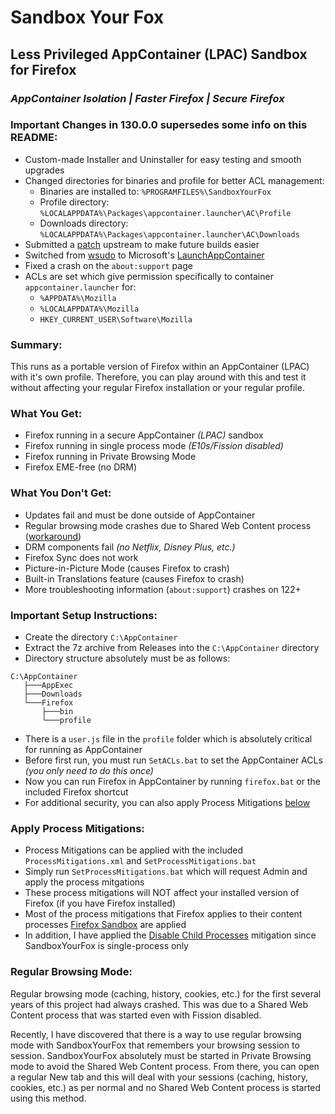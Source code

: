 # Sandbox Your Fox
## Less Privileged AppContainer (LPAC) Sandbox for Firefox
### _AppContainer Isolation | Faster Firefox | Secure Firefox_

### Important Changes in 130.0.0 supersedes some info on this README:

- Custom-made Installer and Uninstaller for easy testing and smooth upgrades
- Changed directories for binaries and profile for better ACL management:
  - Binaries are installed to: `%PROGRAMFILES%\SandboxYourFox`
  - Profile directory: `%LOCALAPPDATA%\Packages\appcontainer.launcher\AC\Profile`
  - Downloads directory: `%LOCALAPPDATA%\Packages\appcontainer.launcher\AC\Downloads`
- Submitted a [patch](https://phabricator.services.mozilla.com/D218999) upstream to make future builds easier
- Switched from [wsudo](https://github.com/M2Team/Privexec/tree/master/wsudo) to Microsoft's [LaunchAppContainer](https://github.com/microsoft/SandboxSecurityTools)
- Fixed a crash on the `about:support` page
- ACLs are set which give permission specifically to container `appcontainer.launcher` for:
  - `%APPDATA%\Mozilla`
  - `%LOCALAPPDATA%\Mozilla`
  - `HKEY_CURRENT_USER\Software\Mozilla`

### Summary:

This runs as a portable version of Firefox within an AppContainer (LPAC) with it's own profile. Therefore, you can play around with this and test it without affecting your regular Firefox installation or your regular profile.

### What You Get:

- Firefox running in a secure AppContainer _(LPAC)_ sandbox
- Firefox running in single process mode _(E10s/Fission disabled)_
- Firefox running in Private Browsing Mode
- Firefox EME-free (no DRM)


### What You Don't Get:

- Updates fail and must be done outside of AppContainer
- Regular browsing mode crashes due to Shared Web Content process ([workaround](https://github.com/WildByDesign/SandboxYourFox?tab=readme-ov-file#regular-browsing-mode))
- DRM components fail _(no Netflix, Disney Plus, etc.)_
- Firefox Sync does not work
- Picture-in-Picture Mode (causes Firefox to crash)
- Built-in Translations feature (causes Firefox to crash)
- More troubleshooting information (`about:support`) crashes on 122+


### Important Setup Instructions:

- Create the directory `C:\AppContainer`
- Extract the 7z archive from Releases into the `C:\AppContainer` directory
- Directory structure absolutely must be as follows:
```batch
C:\AppContainer
   ├───AppExec
   ├───Downloads
   └───Firefox
       ├───bin
       └───profile
```
- There is a `user.js` file in the `profile` folder which is absolutely critical for running as AppContainer
- Before first run, you must run `SetACLs.bat` to set the AppContainer ACLs _(you only need to do this once)_
- Now you can run Firefox in AppContainer by running `firefox.bat` or the included Firefox shortcut
- For additional security, you can also apply Process Mitigations [below](https://github.com/WildByDesign/SandboxYourFox?tab=readme-ov-file#apply-process-mitigations)


### Apply Process Mitigations:

- Process Mitigations can be applied with the included `ProcessMitigations.xml` and `SetProcessMitigations.bat`
- Simply run `SetProcessMitigations.bat` which will request Admin and apply the process mitgations
- These process mitigations will NOT affect your installed version of Firefox (if you have Firefox installed)
- Most of the process mitigations that Firefox applies to their content processes [Firefox Sandbox](https://wiki.mozilla.org/Security/Sandbox#Content) are applied
- In addition, I have applied the [Disable Child Processes](https://learn.microsoft.com/en-us/microsoft-365/security/defender-endpoint/exploit-protection-reference?view=o365-worldwide#dont-allow-child-processes) mitigation since SandboxYourFox is single-process only


### Regular Browsing Mode:

Regular browsing mode (caching, history, cookies, etc.) for the first several years of this project had always crashed. This was due to a Shared Web Content process that was started even with Fission disabled.

Recently, I have discovered that there is a way to use regular browsing mode with SandboxYourFox that remembers your browsing session to session. SandboxYourFox absolutely must be started in Private Browsing mode to avoid the Shared Web Content process. From there, you can open a regular New tab and this will deal with your sessions (caching, history, cookies, etc.) as per normal and no Shared Web Content process is started using this method.
